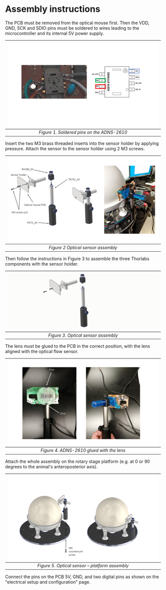 # Assembly instructions

The PCB must be removed from the optical mouse first. Then the VDD, GND, SCK and SDIO pins must be soldered to wires leading to the microcontroller and its internal 5V power supply.

| ![Figure1](img/Fig2-Optical-Motion_Sensors.png) |
|:--:|
| *Figure 1. Soldered pins on the ADNS-2610* |

Insert the two M3 brass threaded inserts into the sensor holder by applying pressure. 
Attach the sensor to the sensor holder using 2 M3 screws.

| ![Figure2](img/Fig3-Optical-Motion_Sensors.png) |
|:--:|
| *Figure 2 Optical sensor assembly* |

Then follow the instructions in Figure 3 to assemble the three Thorlabs components with the sensor holder.

| ![Figure3](gif/Optical-sensor-assembly.gif) |
|:--:|
| *Figure 3. Optical sensor assembly* |

The lens must be glued to the PCB in the correct position, with the lens aligned with the optical flow sensor.

| ![Figure4](img/Fig4-Optical-Motion_Sensors.png) |
|:--:|
| *Figure 4. ADNS-2610 glued with the lens* |

Attach the whole assembly on the rotary stage platform (e.g. at 0 or 90 degrees to the animal's anteroposterior axis).

| ![Figure5](img/Fig5-Optical-Motion_Sensors.png) |
|:--:|
| *Figure 5. Optical sensor – platform assembly* |

Connect the pins on the PCB 5V, GND, and two digital pins as shown on the "electrical setup and configuration" page. 
